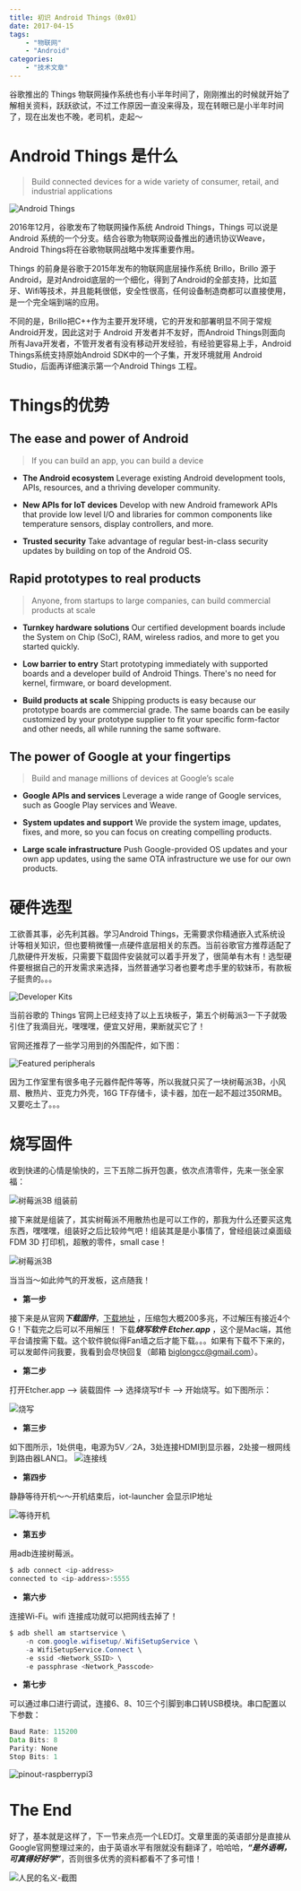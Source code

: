 ```yaml
---
title: 初识 Android Things（0x01）
date: 2017-04-15
tags:
    - "物联网"
    - "Android"
categories:
    - "技术文章"
---
```



谷歌推出的 Things 物联网操作系统也有小半年时间了，刚刚推出的时候就开始了解相关资料，跃跃欲试，不过工作原因一直没来得及，现在转眼已是小半年时间了，现在出发也不晚，老司机，走起～<!--more-->


# Android Things 是什么

>Build connected devices for a wide variety of consumer, retail, and industrial applications


![Android Things](http://upload-images.jianshu.io/upload_images/1815913-fa667add2486585e.png?imageMogr2/auto-orient/strip%7CimageView2/2/w/1240)


2016年12月，谷歌发布了物联网操作系统 Android Things，Things 可以说是 Android 系统的一个分支。结合谷歌为物联网设备推出的通讯协议Weave，Android Things将在谷歌物联网战略中发挥重要作用。

Things 的前身是谷歌于2015年发布的物联网底层操作系统 Brillo，Brillo 源于Android，是对Android底层的一个细化，得到了Android的全部支持，比如蓝牙、Wifi等技术，并且能耗很低，安全性很高，任何设备制造商都可以直接使用，是一个完全端到端的应用。

不同的是，Brillo把C++作为主要开发环境，它的开发和部署明显不同于常规Android开发，因此这对于 Android 开发者并不友好，而Android Things则面向所有Java开发者，不管开发者有没有移动开发经验，有经验更容易上手，Android Things系统支持原始Android SDK中的一个子集，开发环境就用 Android Studio，后面再详细演示第一个Android Things 工程。

# Things的优势

## The ease and power of Android

>If you can build an app, you can build a device

*  **The Android ecosystem**
Leverage existing Android development tools, APIs, resources, and a thriving developer community.

* **New APIs for IoT devices**
Develop with new Android framework APIs that provide low level I/O and libraries for common components like temperature sensors, display controllers, and more.
* **Trusted security**
Take advantage of regular best-in-class security updates by building on top of the Android OS.

## Rapid prototypes to real products

>Anyone, from startups to large companies, can build commercial products at scale

* **Turnkey hardware solutions**
Our certified development boards include the System on Chip (SoC), RAM, wireless radios, and more to get you started quickly.

* **Low barrier to entry**
Start prototyping immediately with supported boards and a developer build of Android Things. There's no need for kernel, firmware, or board development.

* **Build products at scale**
Shipping products is easy because our prototype boards are commercial grade. The same boards can be easily customized by your prototype supplier to fit your specific form-factor and other needs, all while running the same software.

## The power of Google at your fingertips

>Build and manage millions of devices at Google’s scale

* **Google APIs and services**
Leverage a wide range of Google services, such as Google Play services and Weave.

* **System updates and support**
We provide the system image, updates, fixes, and more, so you can focus on creating compelling products.

* **Large scale infrastructure**
Push Google-provided OS updates and your own app updates, using the same OTA infrastructure we use for our own products.

# 硬件选型

工欲善其事，必先利其器。学习Android Things，无需要求你精通嵌入式系统设计等相关知识，但也要稍微懂一点硬件底层相关的东西。当前谷歌官方推荐适配了几款硬件开发板，只需要下载固件安装就可以着手开发了，很简单有木有！选型硬件要根据自己的开发需求来选择，当然普通学习者也要考虑手里的软妹币，有款板子挺贵的。。。

![Developer Kits](http://upload-images.jianshu.io/upload_images/1815913-42e0ccc068526b2e.png?imageMogr2/auto-orient/strip%7CimageView2/2/w/1240)

当前谷歌的 Things 官网上已经支持了以上五块板子，第五个树莓派3一下子就吸引住了我滴目光，嘿嘿嘿，便宜又好用，果断就买它了！

官网还推荐了一些学习用到的外围配件，如下图：


![Featured peripherals](http://upload-images.jianshu.io/upload_images/1815913-eed0e7df24a7467e.png?imageMogr2/auto-orient/strip%7CimageView2/2/w/1240)

因为工作室里有很多电子元器件配件等等，所以我就只买了一块树莓派3B，小风扇、散热片、亚克力外壳，16G TF存储卡，读卡器，加在一起不超过350RMB。又要吃土了。。。

# 烧写固件

收到快递的心情是愉快的，三下五除二拆开包裹，依次点清零件，先来一张全家福：


![树莓派3B 组装前](http://upload-images.jianshu.io/upload_images/1815913-3b3f2fd87129de11.png?imageMogr2/auto-orient/strip%7CimageView2/2/w/1240)

接下来就是组装了，其实树莓派不用散热也是可以工作的，那我为什么还要买这鬼东西，嘿嘿嘿，组装好之后比较帅气吧！组装其是是小事情了，曾经组装过桌面级FDM 3D 打印机，超散的零件，small case！


![树莓派3B](http://upload-images.jianshu.io/upload_images/1815913-2c8c30e9a57a77a3.png?imageMogr2/auto-orient/strip%7CimageView2/2/w/1240)

当当当～如此帅气的开发板，这点随我！

* **第一步**

接下来是从官网***下载固件***，[下载地址](https://developer.android.com/things/preview/download.html)
，压缩包大概200多兆，不过解压有接近4个G！下载完之后可以不用解压！
下载***烧写软件 Etcher.app*** ，这个是Mac端，其他平台请按需下载。这个软件貌似得Fan墙之后才能下载。。。如果有下载不下来的，可以发邮件问我要，我看到会尽快回复（邮箱 biglongcc@gmail.com）。

* **第二步**

打开Etcher.app --> 装载固件 --> 选择烧写tf卡 --> 开始烧写。如下图所示：

![烧写](http://upload-images.jianshu.io/upload_images/1815913-ad4141e7d813eb8f.png?imageMogr2/auto-orient/strip%7CimageView2/2/w/1240)

* **第三步**

如下图所示，1处供电，电源为5V／2A，3处连接HDMI到显示器，2处接一根网线到路由器LAN口。
![连接线](http://upload-images.jianshu.io/upload_images/1815913-a19f25876061bff4.png?imageMogr2/auto-orient/strip%7CimageView2/2/w/1240)

* **第四步**

静静等待开机～～开机结束后，iot-launcher 会显示IP地址

![等待开机](http://upload-images.jianshu.io/upload_images/1815913-1377ab5a45e6f64c.jpeg?imageMogr2/auto-orient/strip%7CimageView2/2/w/1240)

* **第五步**

用adb连接树莓派。

```java
$ adb connect <ip-address>
connected to <ip-address>:5555
```

* **第六步**

连接Wi-Fi。wifi 连接成功就可以把网线去掉了！

```java
$ adb shell am startservice \
    -n com.google.wifisetup/.WifiSetupService \
    -a WifiSetupService.Connect \
    -e ssid <Network_SSID> \
    -e passphrase <Network_Passcode>
```

* **第七步**

可以通过串口进行调试，连接6、8、10三个引脚到串口转USB模块。串口配置以下参数：

```java
Baud Rate: 115200
Data Bits: 8
Parity: None
Stop Bits: 1
```

![pinout-raspberrypi3](http://upload-images.jianshu.io/upload_images/1815913-c915398359e50921.png?imageMogr2/auto-orient/strip%7CimageView2/2/w/1240)

# The End

好了，基本就是这样了，下一节来点亮一个LED灯。文章里面的英语部分是直接从Google官网整理过来的，由于英语水平有限就没有翻译了，哈哈哈，***“是外语啊，可真得好好学”***，否则很多优秀的资料都看不了多可惜！


![人民的名义-截图](http://upload-images.jianshu.io/upload_images/1815913-e61f23dd656c1f5f.jpeg?imageMogr2/auto-orient/strip%7CimageView2/2/w/1240)
